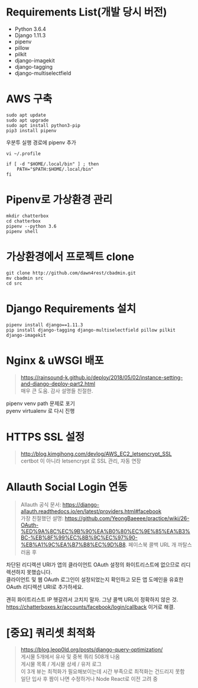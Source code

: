 # Requirements List(개발 당시 버전)
- Python 3.6.4
- Django 1.11.3
- pipenv
- pillow
- pilkit
- django-imagekit
- django-tagging
- django-multiselectfield

# AWS 구축
~~~
sudo apt update
sudo apt upgrade
sudo apt install python3-pip
pip3 install pipenv
~~~

우분투 실행 경로에 pipenv 추가
~~~
vi ~/.profile

if [ -d "$HOME/.local/bin" ] ; then
    PATH="$PATH:$HOME/.local/bin"
fi
~~~

# Pipenv로 가상환경 관리
~~~
mkdir chatterbox
cd chatterbox
pipenv --python 3.6
pipenv shell
~~~

# 가상환경에서 프로젝트 clone
~~~
git clone http://github.com/dawn4rest/cbadmin.git
mv cbadmin src
cd src
~~~

# Django Requirements 설치
~~~
pipenv install django==1.11.3
pip install django-tagging django-multiselectfield pillow pilkit django-imagekit  
~~~

# Nginx & uWSGI 배포
> https://rainsound-k.github.io/deploy/2018/05/02/instance-setting-and-django-deploy-part2.html  
> 매우 큰 도움. 감사 설명들 친절한.

pipenv venv path 문제로 포기  
pyenv virtualenv 로 다시 진행  

# HTTPS SSL 설정
> http://blog.kimgihong.com/devlog/AWS_EC2_letsencrypt_SSL  
certbot 이 아니라 letsencrypt 로 SSL 관리, 자동 연장

# Allauth Social Login 연동
> Allauth 공식 문서: https://django-allauth.readthedocs.io/en/latest/providers.html#facebook  
> 가장 친절했던 설명: https://github.com/YeongBaeeee/practice/wiki/26-OAuth-%ED%9A%8C%EC%9B%90%EA%B0%80%EC%9E%85%EA%B3%BC-%EB%8F%99%EC%8B%9C%EC%97%90-%EB%A1%9C%EA%B7%B8%EC%9D%B8. 
페이스북 콜백 URL 개 까탈스러움 후  
  
차단된 리디렉션 URI가 앱의 클라이언트 OAuth 설정의 화이트리스트에 없으므로 리디렉션하지 못했습니다.  
클라이언트 및 웹 OAuth 로그인이 설정되었는지 확인하고 모든 앱 도메인을 유효한 OAuth 리디렉션 URI로 추가하세요.  
  
괜히 화이트리스트 IP 헷갈려서 고치지 말자. 그냥 콜백 URL이 정확하지 않은 것. 
https://chatterboxes.kr/accounts/facebook/login/callback 이거로 해결.

# [중요] 쿼리셋 최적화
> https://blog.leop0ld.org/posts/django-query-optimization/  
게시물 5개에서 유사 및 중복 쿼리 508개 나옴  
게시물 목록 / 게시물 상세 / 유저 로그  
이 3개 뷰는 최적화가 필요해보이는데 시간 부족으로 최적화는 건드리지 못함  
일단 입사 후 짬이 나면 수정하거나 Node React로 이전 고려 중
